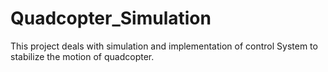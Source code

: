 # Quadcopter_Simulation
This project deals with simulation and implementation of control System to stabilize the motion of quadcopter.
